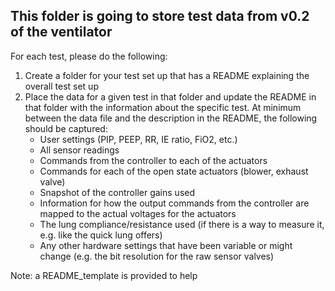## This folder is going to store test data from v0.2 of the ventilator

For each test, please do the following:
1. Create a folder for your test set up that has a README explaining the overall test set up
2. Place the data for a given test in that folder and update the README in that folder with the information about the specific test. At minimum between the data file and the description in the README, the following should be captured:
    * User settings (PIP, PEEP, RR, IE ratio, FiO2, etc.)
    * All sensor readings
    * Commands from the controller to each of the actuators
    * Commands for each of the open state actuators (blower, exhaust valve)
    * Snapshot of the controller gains used
    * Information for how the output commands from the controller are mapped to the actual voltages for the actuators
    * The lung compliance/resistance used (if there is a way to measure it, e.g. like the quick lung offers)
    * Any other hardware settings that have been variable or might change (e.g. the bit resolution for the raw sensor valves)

Note: a README_template is provided to help
